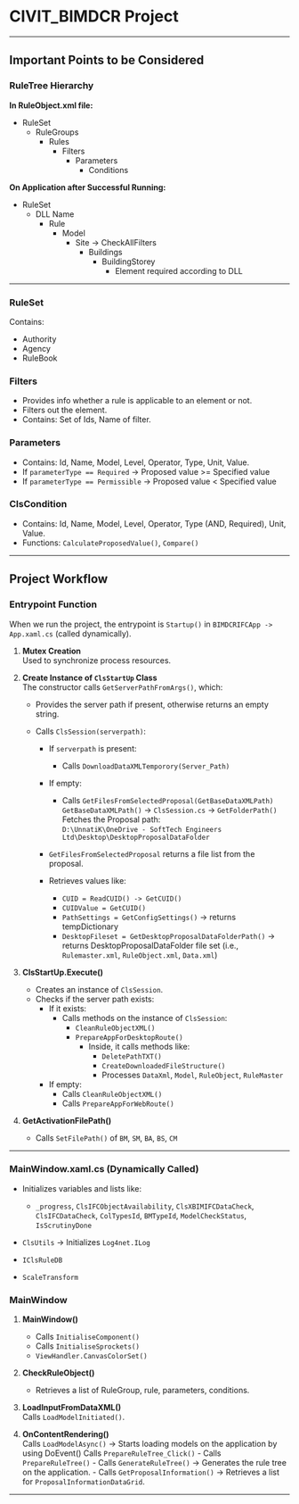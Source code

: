 # CIVIT_BIMDCR Project

---

## Important Points to be Considered

### RuleTree Hierarchy

**In RuleObject.xml file:**
- RuleSet
  - RuleGroups
    - Rules
      - Filters
        - Parameters
          - Conditions

**On Application after Successful Running:**
- RuleSet
  - DLL Name
    - Rule
      - Model
        - Site -> CheckAllFilters
          - Buildings
            - BuildingStorey
              - Element required according to DLL

---

### RuleSet

Contains:
- Authority
- Agency
- RuleBook

### Filters

- Provides info whether a rule is applicable to an element or not.
- Filters out the element.
- Contains: Set of Ids, Name of filter.

### Parameters

- Contains: Id, Name, Model, Level, Operator, Type, Unit, Value.
- If `parameterType == Required` → Proposed value >= Specified value  
- If `parameterType == Permissible` → Proposed value < Specified value

### ClsCondition

- Contains: Id, Name, Model, Level, Operator, Type (AND, Required), Unit, Value.
- Functions: `CalculateProposedValue()`, `Compare()`

---

## Project Workflow

### Entrypoint Function

When we run the project, the entrypoint is `Startup()` in `BIMDCRIFCApp -> App.xaml.cs` (called dynamically).

1. **Mutex Creation**  
   Used to synchronize process resources.
   
2. **Create Instance of `ClsStartUp` Class**  
   The constructor calls `GetServerPathFromArgs()`, which:
   - Provides the server path if present, otherwise returns an empty string.
   
   - Calls `ClsSession(serverpath)`:
     - If `serverpath` is present:
       - Calls `DownloadDataXMLTemporory(Server_Path)`
     - If empty:
       - Calls `GetFilesFromSelectedProposal(GetBaseDataXMLPath)`  
         `GetBaseDataXMLPath()` → `ClsSession.cs` → `GetFolderPath()`  
         Fetches the Proposal path:  
         `D:\UnnatiK\OneDrive - SoftTech Engineers Ltd\Desktop\DesktopProposalDataFolder`
         
     - `GetFilesFromSelectedProposal` returns a file list from the proposal.
     - Retrieves values like:
       - `CUID = ReadCUID() -> GetCUID()`
       - `CUIDValue = GetCUID()`
       - `PathSettings = GetConfigSettings()` → returns tempDictionary
       - `DesktopFileset = GetDesktopProposalDataFolderPath()` → returns DesktopProposalDataFolder file set (i.e., `Rulemaster.xml`, `RuleObject.xml`, `Data.xml`)

3. **ClsStartUp.Execute()**
   - Creates an instance of `ClsSession`.
   - Checks if the server path exists:
     - If it exists:
       - Calls methods on the instance of `ClsSession`:
         - `CleanRuleObjectXML()`
         - `PrepareAppForDesktopRoute()`
           - Inside, it calls methods like:
             - `DeletePathTXT()`
             - `CreateDownloadedFileStructure()`
             - Processes `DataXml`, `Model`, `RuleObject`, `RuleMaster`
     - If empty:
       - Calls `CleanRuleObjectXML()`
       - Calls `PrepareAppForWebRoute()`

4. **GetActivationFilePath()**
   - Calls `SetFilePath()` of `BM`, `SM`, `BA`, `BS`, `CM`

---

### MainWindow.xaml.cs (Dynamically Called)

- Initializes variables and lists like:
  - `_progress`, `ClsIFCObjectAvailability`, `ClsXBIMIFCDataCheck`, `ClsIFCDataCheck`, `ColTypesId`, `BMTypeId`, `ModelCheckStatus`, `IsScrutinyDone`
  
- `ClsUtils` → Initializes `Log4net.ILog`
- `IClsRuleDB`
- `ScaleTransform`

### MainWindow

1. **MainWindow()**
   - Calls `InitialiseComponent()`
   - Calls `InitialiseSprockets()`
   - `ViewHandler.CanvasColorSet()`
   
2. **CheckRuleObject()**
   - Retrieves a list of RuleGroup, rule, parameters, conditions.
   
3. **LoadInputFromDataXML()**  
   Calls `LoadModelInitiated()`.
   
4. **OnContentRendering()**  
   Calls `LoadModelAsync()` → Starts loading models on the application by using DoEvent()
   Calls `PrepareRuleTree_Click()`
         - Calls `PrepareRuleTree()`
         - Calls `GenerateRuleTree()` → Generates the rule tree on the application.
         - Calls `GetProposalInformation()` → Retrieves a list for `ProposalInformationDataGrid`.
  
--------------------------------------------------------------------------------

